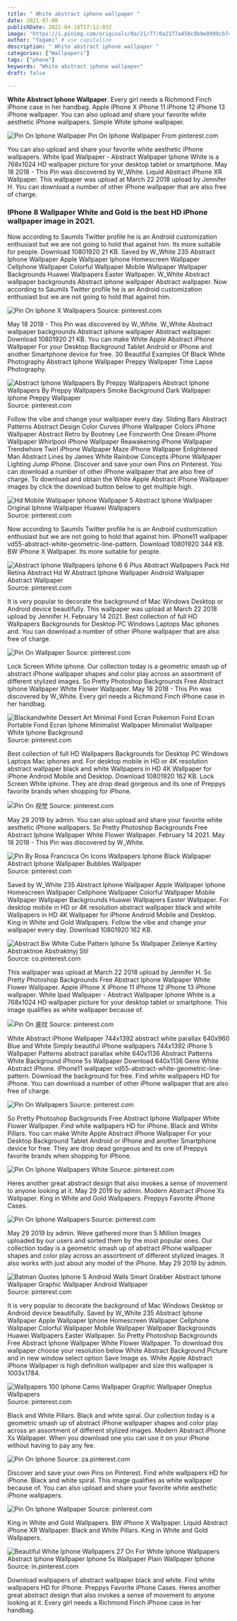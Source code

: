 ```yaml
---
title: " White abstract iphone wallpaper "
date: 2021-07-08
publishDate: 2021-04-18T17:12:03Z
image: "https://i.pinimg.com/originals/0a/21/77/0a2177a450c8b9e8999cb7447e94bd51.jpg"
author: "Yagami" # use capitalize
description: " White abstract iphone wallpaper "
categories: ["Wallpapers"]
tags: ["phone"]
keywords: "White abstract iphone wallpaper"
draft: false

---
```



**White Abstract Iphone Wallpaper**. Every girl needs a Richmond Finch iPhone case in her handbag. Apple iPhone X iPhone 11 iPhone 12 iPhone 13 iPhone wallpaper. You can also upload and share your favorite white aesthetic iPhone wallpapers. Simple White iphone wallpaper.

![Pin On Iphone Wallpaper](https://i.pinimg.com/originals/51/2d/3e/512d3eaa7049d4bee861e4ac4dc4bbaa.jpg "Pin On Iphone Wallpaper")
Pin On Iphone Wallpaper From pinterest.com


You can also upload and share your favorite white aesthetic iPhone wallpapers. White Ipad Wallpaper - Abstract Wallpaper Iphone White is a 768x1024 HD wallpaper picture for your desktop tablet or smartphone. May 18 2018 - This Pin was discovered by W_White. Liquid Abstract iPhone XR Wallpaper. This wallpaper was upload at March 22 2018 upload by Jennifer H. You can download a number of other iPhone wallpaper that are also free of charge.

### IPhone 8 Wallpaper White and Gold is the best HD iPhone wallpaper image in 2021.

Now according to Saumils Twitter profile he is an Android customization enthusiast but we are not going to hold that against him. Its more suitable for people. Download 10801920 21 KB. Saved by W_White 235 Abstract Iphone Wallpaper Apple Wallpaper Iphone Homescreen Wallpaper Cellphone Wallpaper Colorful Wallpaper Mobile Wallpaper Wallpaper Backgrounds Huawei Wallpapers Easter Wallpaper. W_White Abstract wallpaper backgrounds Abstract iphone wallpaper Abstract wallpaper. Now according to Saumils Twitter profile he is an Android customization enthusiast but we are not going to hold that against him.


![Pin On Iphone X Wallpapers](https://i.pinimg.com/originals/08/eb/92/08eb92dccc737248b422e90ef0e70a82.jpg "Pin On Iphone X Wallpapers")
Source: pinterest.com

May 18 2018 - This Pin was discovered by W_White. W_White Abstract wallpaper backgrounds Abstract iphone wallpaper Abstract wallpaper. Download 10801920 21 KB. You can make White Apple Abstract iPhone Wallpaper For your Desktop Background Tablet Android or iPhone and another Smartphone device for free. 30 Beautiful Examples Of Black White Photography Abstract Iphone Wallpaper Preppy Wallpaper Time Lapse Photography.

![Abstract Iphone Wallpapers By Preppy Wallpapers Abstract Iphone Wallpapers By Preppy Wallpapers Smoke Background Dark Wallpaper Iphone Preppy Wallpaper](https://i.pinimg.com/236x/81/81/1b/81811b5882c3c01d256f20e2ef8cfa10.jpg "Abstract Iphone Wallpapers By Preppy Wallpapers Abstract Iphone Wallpapers By Preppy Wallpapers Smoke Background Dark Wallpaper Iphone Preppy Wallpaper")
Source: pinterest.com

Follow the vibe and change your wallpaper every day. Sliding Bars Abstract Patterns Abstract Design Color Curves iPhone Wallpaper Colors iPhone Wallpaper Abstract Retro by Bootney Lee Fonzworth One Dream iPhone Wallpaper Whirlpool iPhone Wallpaper Reawakening iPhone Wallpaper Trendwhore Twirl iPhone Wallpaper Maze iPhone Wallpaper Enlightened Man Abstract Lines by James White Rainbow Concepts iPhone Wallpaper Lighting Jump iPhone. Discover and save your own Pins on Pinterest. You can download a number of other iPhone wallpaper that are also free of charge. To download and obtain the White Apple Abstract iPhone Wallpaper images by click the download button below to get multiple high.

![Hd Mobile Wallpaper Iphone Wallpaper 5 Abstract Iphone Wallpaper Original Iphone Wallpaper Huawei Wallpapers](https://i.pinimg.com/originals/aa/d2/73/aad273d3b1de654a437e66c1e2c11398.png "Hd Mobile Wallpaper Iphone Wallpaper 5 Abstract Iphone Wallpaper Original Iphone Wallpaper Huawei Wallpapers")
Source: pinterest.com

Now according to Saumils Twitter profile he is an Android customization enthusiast but we are not going to hold that against him. IPhone11 wallpaper vd55-abstract-white-geometric-line-pattern. Download 10801920 344 KB. BW iPhone X Wallpaper. Its more suitable for people.

![Abstract Iphone Wallpapers Iphone 6 6 Plus Abstract Wallpapers Pack Hd Retina Abstract Hd W Abstract Iphone Wallpaper Android Wallpaper Abstract Wallpaper](https://i.pinimg.com/736x/86/ac/b8/86acb8a6f0f5a74da1933e7bcd97f214.jpg "Abstract Iphone Wallpapers Iphone 6 6 Plus Abstract Wallpapers Pack Hd Retina Abstract Hd W Abstract Iphone Wallpaper Android Wallpaper Abstract Wallpaper")
Source: pinterest.com

It is very popular to decorate the background of Mac Windows Desktop or Android device beautifully. This wallpaper was upload at March 22 2018 upload by Jennifer H. February 14 2021. Best collection of full HD Wallpapers Backgrounds for Desktop PC Windows Laptops Mac iphones and. You can download a number of other iPhone wallpaper that are also free of charge.

![Pin On Wallpaper](https://i.pinimg.com/originals/d2/cb/3d/d2cb3dceb43dd76bc043b9db3edcb4fe.jpg "Pin On Wallpaper")
Source: pinterest.com

Lock Screen White iphone. Our collection today is a geometric smash up of abstract iPhone wallpaper shapes and color play across an assortment of different stylized images. So Pretty Photoshop Backgrounds Free Abstract Iphone Wallpaper White Flower Wallpaper. May 18 2018 - This Pin was discovered by W_White. Every girl needs a Richmond Finch iPhone case in her handbag.

![Blackandwhite Dessert Art Minimal Fond Ecran Pokemon Fond Ecran Portable Fond Ecran Iphone Minimalist Wallpaper Minimalist Wallpaper White Iphone Background](https://i.pinimg.com/originals/26/12/6e/26126ebf7e7a25c16688da28b7a688b6.png "Blackandwhite Dessert Art Minimal Fond Ecran Pokemon Fond Ecran Portable Fond Ecran Iphone Minimalist Wallpaper Minimalist Wallpaper White Iphone Background")
Source: pinterest.com

Best collection of full HD Wallpapers Backgrounds for Desktop PC Windows Laptops Mac iphones and. For desktop mobile in HD or 4K resolution abstract wallpaper black and white Wallpapers in HD 4K Wallpaper for iPhone Android Mobile and Desktop. Download 10801920 162 KB. Lock Screen White iphone. They are drop dead gorgeous and its one of Preppys favorite brands when shopping for iPhone.

![Pin On 视觉](https://i.pinimg.com/originals/33/77/87/3377877e9b20d1c94d248f463203b268.jpg "Pin On 视觉")
Source: pinterest.com

May 29 2019 by admin. You can also upload and share your favorite white aesthetic iPhone wallpapers. So Pretty Photoshop Backgrounds Free Abstract Iphone Wallpaper White Flower Wallpaper. February 14 2021. May 18 2018 - This Pin was discovered by W_White.

![Pin By Rosa Francisca On Icons Wallpapers Iphone Black Wallpaper Abstract Iphone Wallpaper Bubbles Wallpaper](https://i.pinimg.com/originals/95/db/bc/95dbbc9f96320f02d765cda2132a169a.jpg "Pin By Rosa Francisca On Icons Wallpapers Iphone Black Wallpaper Abstract Iphone Wallpaper Bubbles Wallpaper")
Source: pinterest.com

Saved by W_White 235 Abstract Iphone Wallpaper Apple Wallpaper Iphone Homescreen Wallpaper Cellphone Wallpaper Colorful Wallpaper Mobile Wallpaper Wallpaper Backgrounds Huawei Wallpapers Easter Wallpaper. For desktop mobile in HD or 4K resolution abstract wallpaper black and white Wallpapers in HD 4K Wallpaper for iPhone Android Mobile and Desktop. King in White and Gold Wallpapers. Follow the vibe and change your wallpaper every day. Download 10801920 162 KB.

![Abstract Bw White Cube Pattern Iphone 5s Wallpaper Zelenye Kartiny Abstraktnoe Abstraktnyj Stil](https://i.pinimg.com/originals/50/75/58/5075588bc44bf6b3f1d840d6253d9a16.jpg "Abstract Bw White Cube Pattern Iphone 5s Wallpaper Zelenye Kartiny Abstraktnoe Abstraktnyj Stil")
Source: co.pinterest.com

This wallpaper was upload at March 22 2018 upload by Jennifer H. So Pretty Photoshop Backgrounds Free Abstract Iphone Wallpaper White Flower Wallpaper. Apple iPhone X iPhone 11 iPhone 12 iPhone 13 iPhone wallpaper. White Ipad Wallpaper - Abstract Wallpaper Iphone White is a 768x1024 HD wallpaper picture for your desktop tablet or smartphone. This image qualifies as white wallpaper because of.

![Pin On 底纹](https://i.pinimg.com/originals/26/99/21/2699217b42078c8620aad1c810d6e7f1.jpg "Pin On 底纹")
Source: pinterest.com

White Abstract iPhone Wallpaper 744x1392 abstract white parallax 640x960 Blue and White Simply beautiful iPhone wallpapers 744x1392 iPhone 5 Wallpaper Patterns abstract parallax white 640x1136 Abstract Patterns White Background iPhone 5s Wallpaper Download 640x1136 Gene White Abstract iPhone. IPhone11 wallpaper vd55-abstract-white-geometric-line-pattern. Download the background for free. Find white wallpapers HD for iPhone. You can download a number of other iPhone wallpaper that are also free of charge.

![Pin On Wallpapers](https://i.pinimg.com/736x/05/85/76/058576f508a616cda7327d6cc06bcb91.jpg "Pin On Wallpapers")
Source: pinterest.com

So Pretty Photoshop Backgrounds Free Abstract Iphone Wallpaper White Flower Wallpaper. Find white wallpapers HD for iPhone. Black and White Pillars. You can make White Apple Abstract iPhone Wallpaper For your Desktop Background Tablet Android or iPhone and another Smartphone device for free. They are drop dead gorgeous and its one of Preppys favorite brands when shopping for iPhone.

![Pin On Iphone Wallpapers White](https://i.pinimg.com/originals/a5/70/41/a57041a48e10071fc429aed10df4b34f.jpg "Pin On Iphone Wallpapers White")
Source: pinterest.com

Heres another great abstract design that also invokes a sense of movement to anyone looking at it. May 29 2019 by admin. Modern Abstract iPhone Xs Wallpaper. King in White and Gold Wallpapers. Preppys Favorite iPhone Cases.

![Pin On Iphone Wallpapers](https://i.pinimg.com/originals/a2/6d/75/a26d75d61bee53cd37814e091a4fa350.jpg "Pin On Iphone Wallpapers")
Source: pinterest.com

May 29 2019 by admin. Weve gathered more than 5 Million Images uploaded by our users and sorted them by the most popular ones. Our collection today is a geometric smash up of abstract iPhone wallpaper shapes and color play across an assortment of different stylized images. It also works with just about any model of the iPhone. May 29 2019 by admin.

![Batman Quotes Iphone S Android Walls Smart Grabber Abstract Iphone Wallpaper Graphic Wallpaper Android Wallpaper](https://i.pinimg.com/originals/e2/cc/01/e2cc011b9b4f95cbd9446ad623c9ac66.jpg "Batman Quotes Iphone S Android Walls Smart Grabber Abstract Iphone Wallpaper Graphic Wallpaper Android Wallpaper")
Source: pinterest.com

It is very popular to decorate the background of Mac Windows Desktop or Android device beautifully. Saved by W_White 235 Abstract Iphone Wallpaper Apple Wallpaper Iphone Homescreen Wallpaper Cellphone Wallpaper Colorful Wallpaper Mobile Wallpaper Wallpaper Backgrounds Huawei Wallpapers Easter Wallpaper. So Pretty Photoshop Backgrounds Free Abstract Iphone Wallpaper White Flower Wallpaper. To download this wallpaper choose your resolution below White Abstract Background Picture and in new window select option Save Image as. White Apple Abstract iPhone Wallpaper is high definition wallpaper and size this wallpaper is 1003x1784.

![Wallpapers 100 Iphone Camo Wallpaper Graphic Wallpaper Oneplus Wallpapers](https://i.pinimg.com/originals/6a/9c/a2/6a9ca212085db4404359c79b76d93592.jpg "Wallpapers 100 Iphone Camo Wallpaper Graphic Wallpaper Oneplus Wallpapers")
Source: pinterest.com

Black and White Pillars. Black and white spiral. Our collection today is a geometric smash up of abstract iPhone wallpaper shapes and color play across an assortment of different stylized images. Modern Abstract iPhone Xs Wallpaper. When you download one you can use it on your iPhone without having to pay any fee.

![Pin On Iphone](https://i.pinimg.com/originals/84/56/41/845641de0183cf37246b905ab909ec63.jpg "Pin On Iphone")
Source: za.pinterest.com

Discover and save your own Pins on Pinterest. Find white wallpapers HD for iPhone. Black and white spiral. This image qualifies as white wallpaper because of. You can also upload and share your favorite white aesthetic iPhone wallpapers.

![Pin On Iphone Wallpaper](https://i.pinimg.com/originals/51/2d/3e/512d3eaa7049d4bee861e4ac4dc4bbaa.jpg "Pin On Iphone Wallpaper")
Source: pinterest.com

King in White and Gold Wallpapers. BW iPhone X Wallpaper. Liquid Abstract iPhone XR Wallpaper. Black and White Pillars. King in White and Gold Wallpapers.

![Beautiful White Iphone Wallpapers 27 On For White Iphone Wallpapers Abstract Iphone Wallpaper Iphone 5s Wallpaper Plain Wallpaper Iphone](https://i.pinimg.com/originals/0a/21/77/0a2177a450c8b9e8999cb7447e94bd51.jpg "Beautiful White Iphone Wallpapers 27 On For White Iphone Wallpapers Abstract Iphone Wallpaper Iphone 5s Wallpaper Plain Wallpaper Iphone")
Source: in.pinterest.com

Download wallpapers of abstract wallpaper black and white. Find white wallpapers HD for iPhone. Preppys Favorite iPhone Cases. Heres another great abstract design that also invokes a sense of movement to anyone looking at it. Every girl needs a Richmond Finch iPhone case in her handbag.

